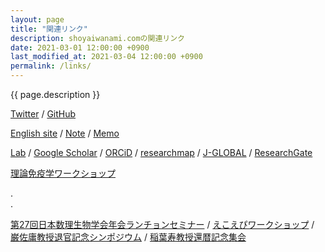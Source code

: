 ```yaml
---
layout: page
title: "関連リンク"
description: shoyaiwanami.comの関連リンク
date: 2021-03-01 12:00:00 +0900
last_modified_at: 2021-03-04 12:00:00 +0900
permalink: /links/
---
```



{{ page.description }}

[Twitter](https://twitter.com/iwanami13) /
[GitHub](https://github.com/iwanaminami)

[English site](https://en.shoyaiwanami.com/) /
[Note](https://note.shoyaiwanami.com/) /
[Memo](https://memo.shoyaiwanami.com/)

[Lab](http://bio-math10.biology.kyushu-u.ac.jp/) /
[Google Scholar](https://scholar.google.co.jp/citations?user=Vt5AAPcAAAAJ&hl=en) /
[ORCiD](https://orcid.org/0000-0003-1474-5348) /
[researchmap](https://researchmap.jp/iwanamishoya) /
[J-GLOBAL](https://jglobal.jst.go.jp/detail?JGLOBAL_ID=202001015465097756) /
[ResearchGate](https://www.researchgate.net/profile/Shoya-Iwanami)

[理論免疫学ワークショップ](https://workshop.theoreticalimmunology.jp/)

.  
.

[第27回日本数理生物学会年会ランチョンセミナー](https://luncheonbiomath.jimdofree.com/) /
[えこえぴワークショップ](https://ecoepi.jimdofree.com/) /
[巌佐庸教授退官記念シンポジウム](https://yohiwasataikankinen.wixsite.com/symposium) /
[稲葉寿教授還暦記念集会](https://inabakanreki.jimdofree.com/)
